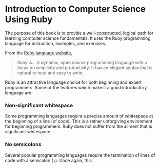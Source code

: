 # Introduction to Computer Science Using Ruby

The purpose of this book is to provide a well-constructed, logical path for learning computer science fundamentals. It uses the Ruby programming language for instruction, examples, and exercises.

From the [Ruby language website](https://www.ruby-lang.org/en/),

> Ruby is... A dynamic, open source programming language with a focus on simplicity and productivity. It has an elegant syntax that is natural to read and easy to write.

Ruby is an attractive language choice for both beginning and expert programmers. Some of the features which make it a good introductory language are:

### Non-significant whitespace

Some programming languages require a precise amount of whitespace at the beginning of a line (of code). This is a rather unforgiving environment for beginning programmers. Ruby does not suffer from the ailment that is significant whitespace.

### No semicolons

Several popular programming languages require the termination of lines of code with a semicolon (`;`). Once again, this
